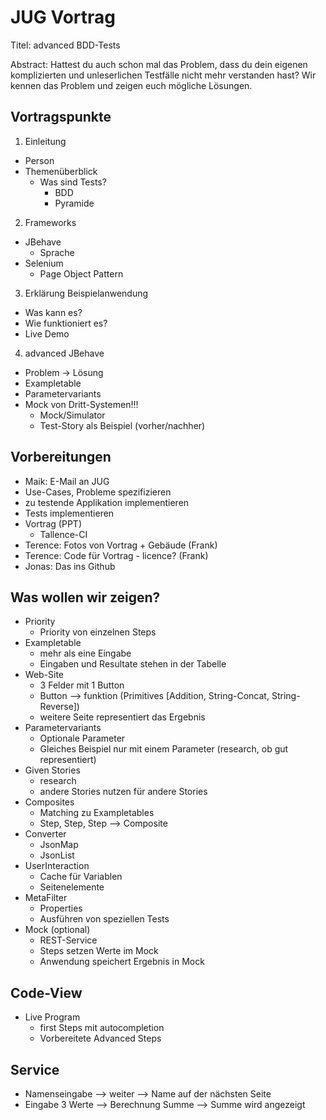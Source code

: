 # JUG Vortrag

Titel: advanced BDD-Tests

Abstract: Hattest du auch schon mal das Problem, dass du dein eigenen komplizierten und unleserlichen Testfälle nicht mehr verstanden hast?
Wir kennen das Problem und zeigen euch mögliche Lösungen.


## Vortragspunkte

1. Einleitung
  - Person
  - Themenüberblick
    - Was sind Tests?
      - BDD
      - Pyramide
2. Frameworks
  - JBehave
    - Sprache
  - Selenium
    - Page Object Pattern
3. Erklärung Beispielanwendung
  - Was kann es?
  - Wie funktioniert es?
  - Live Demo
4. advanced JBehave
  - Problem -> Lösung
  - Exampletable
  - Parametervariants
  - Mock von Dritt-Systemen!!!
    - Mock/Simulator
    - Test-Story als Beispiel (vorher/nachher)

## Vorbereitungen
- Maik: E-Mail an JUG
- Use-Cases, Probleme spezifizieren
- zu testende Applikation implementieren
- Tests implementieren
- Vortrag (PPT)
  - Tallence-CI
- Terence: Fotos von Vortrag + Gebäude (Frank)
- Terence: Code für Vortrag - licence? (Frank)
- Jonas: Das ins Github

## Was wollen wir zeigen?
- Priority
  - Priority von einzelnen Steps
- Exampletable
  - mehr als eine Eingabe
  - Eingaben und Resultate stehen in der Tabelle
- Web-Site
  - 3 Felder mit 1 Button
  - Button --> funktion (Primitives [Addition, String-Concat, String-Reverse])
  - weitere Seite representiert das Ergebnis
- Parametervariants
  - Optionale Parameter
  - Gleiches Beispiel nur mit einem Parameter (research, ob gut representiert)
- Given Stories
  - research
  - andere Stories nutzen für andere Stories
- Composites
  - Matching zu Exampletables
  - Step, Step, Step --> Composite
- Converter
  - JsonMap
  - JsonList
- UserInteraction
  - Cache für Variablen
  - Seitenelemente
- MetaFilter
  - Properties
  - Ausführen von speziellen Tests
- Mock (optional)
  - REST-Service
  - Steps setzen Werte im Mock
  - Anwendung speichert Ergebnis in Mock

## Code-View
- Live Program 
  - first Steps mit autocompletion
  - Vorbereitete Advanced Steps

## Service
- Namenseingabe --> weiter --> Name auf der nächsten Seite
- Eingabe 3 Werte --> Berechnung Summe --> Summe wird angezeigt
